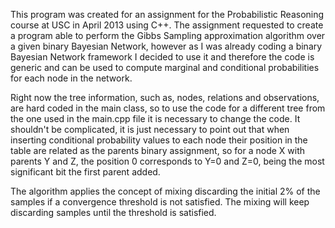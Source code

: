 This program was created for an assignment for the Probabilistic Reasoning course at USC in April 2013 using C++. The assignment requested to create a program able to perform the Gibbs Sampling approximation algorithm over a given binary Bayesian Network, however as I was already coding a binary Bayesian Network framework I decided to use it and therefore the code is generic and can be used to compute marginal and conditional probabilities for each node in the network.

Right now the tree information, such as, nodes, relations and observations, are hard coded in the main class, so to use the code for a different tree from the one used in the main.cpp file it is necessary to change the code. It shouldn't be complicated, it is just necessary to point out that when inserting conditional probability values to each node their position in the table are related as the parents binary assignment, so for a node X with parents Y and Z, the position 0 corresponds to Y=0 and Z=0, being the most significant bit the first parent added.

The algorithm applies the concept of mixing discarding the initial 2% of the samples if a convergence threshold is not satisfied. The mixing will keep discarding samples until the threshold is satisfied.